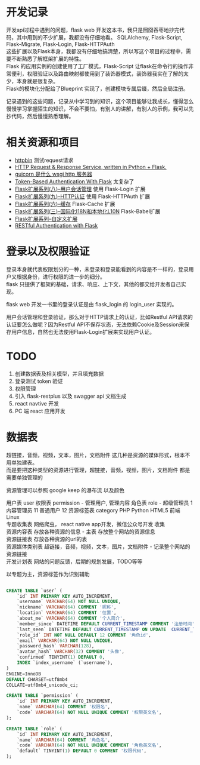 # 开发记录
开发api过程中遇到的问题，flask web 开发这本书，我只是囫囵吞枣地抄完代码，其中用到的不少扩展，我都没有仔细地看。 
SQLAlchemy, Flask-Script, Flask-Migrate, Flask-Login, Flask-HTTPAuth    
这些扩展以及Flask本身，我都没有仔细地搞清楚，所以写这个项目的过程中，需要不断熟悉了解框架扩展的特性。   
Flask 的应用实例的创建使用了工厂模式，Flask-Script 让flask在命令行的操作非常便利，权限验证以及路由映射都使用到了装饰器模式，装饰器我实在了解的太少，本身就是很复杂。   
Flask的模块化分配给了Blueprint 实现了，创建模块专属后缀，然后全局注册。 

记录遇到的这些问题，记录从中学习到的知识，这个项目能够让我成长，懂得怎么慢慢学习掌握陌生的知识，不会不要怕，有别人的讲解，有别人的示例，我可以先抄代码，然后慢慢熟悉理解。  

# 相关资源和项目
- [httpbin](https://httpbin.org) 测试request请求
- [HTTP Request & Response Service, written in Python + Flask.](https://github.com/requests/httpbin)
- [guicorn 是什么 wsgi http 服务器](http://www.cnblogs.com/ifkite/p/5460328.html)
- [Token-Based Authentication With Flask](http://www.cnblogs.com/ifkite/p/5460328.html) 太复杂了    
- [Flask扩展系列(八)–用户会话管理](http://www.bjhee.com/flask-ext8.html) 使用 Flask-Login 扩展
- [Flask扩展系列(九)–HTTP认证](http://www.bjhee.com/flask-ext9.html) 使用 Flask-HTTPAuth 扩展
- [Flask扩展系列(六)–缓存](http://www.bjhee.com/flask-ext6.html) Flask-Cache 扩展
- [Flask扩展系列(三)–国际化I18N和本地化L10N](http://www.bjhee.com/flask-ext3.html) Flask-Babel扩展
- [Flask扩展系列–自定义扩展](http://www.bjhee.com/flask-ext.html) 
- [RESTful Authentication with Flask](https://blog.miguelgrinberg.com/post/restful-authentication-with-flask)


# 登录以及权限验证
登录本身就代表权限划分的一种，未登录和登录能看到的内容是不一样的，登录用户又根据身份，进行权限的进一步的细分。  
flask 只提供了框架的基础，请求、响应、上下文，其他的都交给开发者自己实现。      

flask web 开发一书里的登录认证是由 flask_login 的 login_user 实现的。   

用户会话管理和登录验证，那么对于HTTP请求上的认证，比如Restful API请求的认证要怎么做呢？因为Restful API不保存状态，无法依赖Cookie及Session来保存用户信息，自然也无法使用Flask-Login扩展来实现用户认证。  

# TODO
1. 创建数据表及相关模型，并且填充数据  
2. 登录测试 token 验证  
3. 权限管理 
4. 引入 flask-restplus 以及 swagger api 文档生成    
5. react navtive 开发
6. PC 端 react 应用开发 

# 数据表

超链接，音频，视频，文本，图片，文档附件   这几种是资源的媒体形式，根本不用单独建表。   
而是要把这种类型的资源进行管理，超链接，音频，视频，图片，文档附件 都是需要单独管理的

资源管理可以参照 google keep 的瀑布流 以及颜色  

用户表 user 
权限表 permission - 管理用户, 管理内容
角色表 role  - 超级管理员 1 内容管理员 11 普通用户 12
资源标签表 category PHP Python HTML5 前端 Linux         
专题收集表 网络爬虫， react native app开发，微信公众号开发  收集        
资源内容表 存放各种资源的信息 - 主表  存放整个网站的资源信息        
资源链接表 存放各种资源的url的表    
资源媒体类别表  超链接，音频，视频，文本，图片，文档附件 - 记录整个网站的资源链接  
开发计划表  网站的问题反馈，后期的规划发展，TODO等等             

以专题为主，资源标签作为识别辅助    
```sql

CREATE TABLE `user` (
    `id` INT PRIMARY KEY AUTO_INCREMENT,
    `username` VARCHAR(64) NOT NULL UNIQUE,
    `nickname` VARCHAR(64) COMMENT '昵称',
    `location` VARCHAR(64) COMMENT '位置',
    `about_me` VARCHAR(64) COMMENT '个人简介',
    `member_since` DATETIME DEFAULT CURRENT_TIMESTAMP COMMENT '注册时间',
    `last_seen` DATETIME DEFAULT CURRENT_TIMESTAMP ON UPDATE  CURRENT_TIMESTAMP COMMENT '最后登录时间',
    `role_id` INT NOT NULL DEFAULT 12 COMMENT '角色id',
    `email` VARCHAR(64) NOT NULL UNIQUE,
    `password_hash` VARCHAR(128),
    `avatar_hash` VARCHAR(32) COMMENT '头像',
    `confirmed` TINYINT(1) DEFAULT 0,
    INDEX `index_username` (`username`),
) 
ENGINE=InnoDB 
DEFAULT CHARSET=utf8mb4 
COLLATE=utf8mb4_unicode_ci;

CREATE TABLE `permission` (
    `id` INT PRIMARY KEY AUTO_INCREMENT,
    `name` VARCHAR(64) COMMENT '权限名',
    `code` VARCHAR(64) NOT NULL UNIQUE COMMENT '权限英文名',
);

CREATE TABLE `role` (
    `id` INT PRIMARY KEY AUTO_INCREMENT,
    `name` VARCHAR(64) COMMENT '角色名',
    `code` VARCHAR(64) NOT NULL UNIQUE COMMENT '角色英文名',
    `default` TINYINT(1) DEFAULT 0 COMMENT '权限代码',
);

```